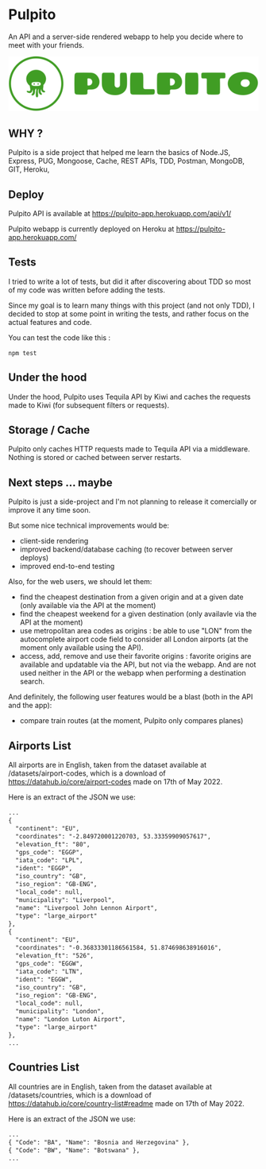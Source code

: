 # Pulpito

An API and a server-side rendered webapp to help you decide where to meet with your friends.

![Logo Pulpito](/public/assets/img/pulpito3_128.png)

## WHY ?

Pulpito is a side project that helped me learn the basics of Node.JS, Express, PUG, Mongoose, Cache, REST APIs, TDD, Postman, MongoDB, GIT, Heroku,

## Deploy

Pulpito API is available at https://pulpito-app.herokuapp.com/api/v1/

Pulpito webapp is currently deployed on Heroku at https://pulpito-app.herokuapp.com/

## Tests

I tried to write a lot of tests, but did it after discovering about TDD so most of my code was written before adding the tests.

Since my goal is to learn many things with this project (and not only TDD), I decided to stop at some point in writing the tests, and rather focus on the actual features and code.

You can test the code like this :

```
npm test
```

## Under the hood

Under the hood, Pulpito uses Tequila API by Kiwi and caches the requests made to Kiwi (for subsequent filters or requests).

## Storage / Cache

Pulpito only caches HTTP requests made to Tequila API via a middleware.
Nothing is stored or cached between server restarts.

## Next steps ... maybe

Pulpito is just a side-project and I'm not planning to release it comercially or improve it any time soon.

But some nice technical improvements would be:

- client-side rendering
- improved backend/database caching (to recover between server deploys)
- improved end-to-end testing

Also, for the web users, we should let them:

- find the cheapest destination from a given origin and at a given date (only available via the API at the moment)
- find the cheapest weekend for a given destination (only availavle via the API at the moment)
- use metropolitan area codes as origins : be able to use "LON" from the autocomplete airport code field to consider all London airports (at the moment only available using the API).
- access, add, remove and use their favorite origins : favorite origins are available and updatable via the API, but not via the webapp. And are not used neither in the API or the webapp when performing a destination search.

And definitely, the following user features would be a blast (both in the API and the app):

- compare train routes (at the moment, Pulpito only compares planes)

## Airports List

All airports are in English, taken from the dataset available at /datasets/airport-codes, which is a download of https://datahub.io/core/airport-codes made on 17th of May 2022.

Here is an extract of the JSON we use:

```
...
{
  "continent": "EU",
  "coordinates": "-2.849720001220703, 53.33359909057617",
  "elevation_ft": "80",
  "gps_code": "EGGP",
  "iata_code": "LPL",
  "ident": "EGGP",
  "iso_country": "GB",
  "iso_region": "GB-ENG",
  "local_code": null,
  "municipality": "Liverpool",
  "name": "Liverpool John Lennon Airport",
  "type": "large_airport"
},
{
  "continent": "EU",
  "coordinates": "-0.36833301186561584, 51.874698638916016",
  "elevation_ft": "526",
  "gps_code": "EGGW",
  "iata_code": "LTN",
  "ident": "EGGW",
  "iso_country": "GB",
  "iso_region": "GB-ENG",
  "local_code": null,
  "municipality": "London",
  "name": "London Luton Airport",
  "type": "large_airport"
},
...
```

## Countries List

All countries are in English, taken from the dataset available at /datasets/countries, which is a download of https://datahub.io/core/country-list#readme made on 17th of May 2022.

Here is an extract of the JSON we use:

```
...
{ "Code": "BA", "Name": "Bosnia and Herzegovina" },
{ "Code": "BW", "Name": "Botswana" },
...
```
